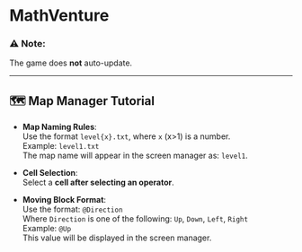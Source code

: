 # MathVenture

### ⚠️ Note:
The game does **not** auto-update.

---

## 🗺️ Map Manager Tutorial

- **Map Naming Rules**:  
  Use the format `level{x}.txt`, where `x` (x>1) is a number.  
  Example: `level1.txt`  
  The map name will appear in the screen manager as: `level1`.

- **Cell Selection**:  
  Select a **cell after selecting an operator**.

- **Moving Block Format**:  
  Use the format: `@Direction`  
  Where `Direction` is one of the following: `Up`, `Down`, `Left`, `Right`  
  Example: `@Up`  
  This value will be displayed in the screen manager.